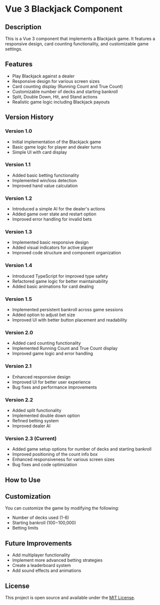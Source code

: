 # Vue 3 Blackjack Component

## Description

This is a Vue 3 component that implements a Blackjack game. It features a responsive design, card counting functionality, and customizable game settings.

## Features

- Play Blackjack against a dealer
- Responsive design for various screen sizes
- Card counting display (Running Count and True Count)
- Customizable number of decks and starting bankroll
- Split, Double Down, Hit, and Stand actions
- Realistic game logic including Blackjack payouts

## Version History

### Version 1.0

- Initial implementation of the Blackjack game
- Basic game logic for player and dealer turns
- Simple UI with card display

### Version 1.1

- Added basic betting functionality
- Implemented win/loss detection
- Improved hand value calculation

### Version 1.2

- Introduced a simple AI for the dealer's actions
- Added game over state and restart option
- Improved error handling for invalid bets

### Version 1.3

- Implemented basic responsive design
- Added visual indicators for active player
- Improved code structure and component organization

### Version 1.4

- Introduced TypeScript for improved type safety
- Refactored game logic for better maintainability
- Added basic animations for card dealing

### Version 1.5

- Implemented persistent bankroll across game sessions
- Added option to adjust bet size
- Improved UI with better button placement and readability

### Version 2.0

- Added card counting functionality
- Implemented Running Count and True Count display
- Improved game logic and error handling

### Version 2.1

- Enhanced responsive design
- Improved UI for better user experience
- Bug fixes and performance improvements

### Version 2.2

- Added split functionality
- Implemented double down option
- Refined betting system
- Improved dealer AI

### Version 2.3 (Current)

- Added game setup options for number of decks and starting bankroll
- Improved positioning of the count info box
- Enhanced responsiveness for various screen sizes
- Bug fixes and code optimization

## How to Use

## Customization

You can customize the game by modifying the following:

- Number of decks used (1-6)
- Starting bankroll ($100-$100,000)
- Betting limits

## Future Improvements

- Add multiplayer functionality
- Implement more advanced betting strategies
- Create a leaderboard system
- Add sound effects and animations

## License

This project is open source and available under the [MIT License](LICENSE).
